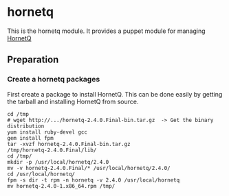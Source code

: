 # hornetq #

This is the hornetq module. It provides a puppet module for managing [HornetQ](http://hornetq.jboss.org/)

## Preparation
### Create a hornetq packages
First create a package to install HornetQ.  This can be done easily by getting the tarball and installing HornetQ from source.
```
cd /tmp
# wget http://.../hornetq-2.4.0.Final-bin.tar.gz  -> Get the binary distribution
yum install ruby-devel gcc
gem install fpm
tar -xvzf hornetq-2.4.0.Final-bin.tar.gz 
/tmp/hornetq-2.4.0.Final/lib/
cd /tmp/
mkdir -p /usr/local/hornetq/2.4.0
mv -v hornetq-2.4.0.Final/* /usr/local/hornetq/2.4.0/
cd /usr/local/hornetq/
fpm -s dir -t rpm -n hornetq -v 2.4.0 /usr/local/hornetq
mv hornetq-2.4.0-1.x86_64.rpm /tmp/
```
